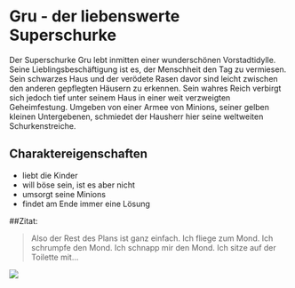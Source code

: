 # Gru - der liebenswerte Superschurke
Der Superschurke Gru lebt inmitten einer wunderschönen Vorstadtidylle. 
Seine Lieblingsbeschäftigung ist es, der Menschheit den Tag zu vermiesen. 
Sein schwarzes Haus und der verödete Rasen davor sind leicht zwischen den anderen gepflegten Häusern zu erkennen. 
Sein wahres Reich verbirgt sich jedoch tief unter seinem Haus in einer weit verzweigten Geheimfestung. 
Umgeben von einer Armee von Minions, seiner gelben kleinen Untergebenen, 
schmiedet der Hausherr hier seine weltweiten Schurkenstreiche.
## Charaktereigenschaften
* liebt die Kinder
* will böse sein, ist es aber nicht
* umsorgt seine Minions
* findet am Ende immer eine Lösung

##Zitat:
> Also der Rest des Plans ist ganz einfach.
> Ich fliege zum Mond. 
> Ich schrumpfe den Mond. 
> Ich schnapp mir den Mond. 
> Ich sitze auf der Toilette mit... 


<img src="https://i.pinimg.com/474x/8e/7e/f4/8e7ef4be95a3ddccbcd7c5502756a70c.jpg"/>
